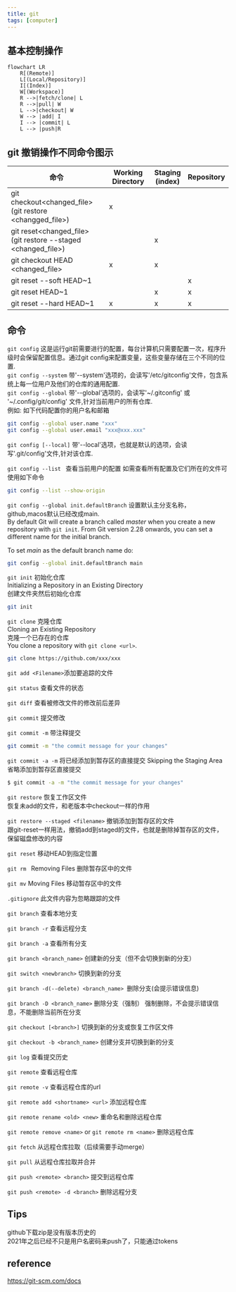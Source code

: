 ```yaml
---
title: git
tags: [computer]
---
```


## 基本控制操作
```mermaid
flowchart LR
    R[(Remote)]
    L[(Local/Repository)]
    I[(Index)]
    W[(Workspace)]
    R -->|fetch/clone| L
    R -->|pull| W
    L -->|checkout| W
    W --> |add| I
    I --> |commit| L
    L --> |push|R
```

## git 撤销操作不同命令图示
|命令|Working Directory|Staging<br>(index)|Repository|
|---|---|---|---|
|git checkout<changed_file><br>(git restore <changged_file>) |x||
|git reset<changed_file><br>(git restore --staged <changed_file>) ||x|
|git checkout HEAD <changed_file>|x|x||
|git reset --soft HEAD~1|||x|
|git reset HEAD~1||x|x|
|git reset --hard HEAD~1|x|x|x|

## 命令
 `git config`
这是运行git前需要进行的配置，每台计算机只需要配置一次，程序升级时会保留配置信息。通过git config来配置变量，这些变量存储在三个不同的位置.  
`git config --system`
带'--system'选项的，会读写'/etc/gitconfig'文件，包含系统上每一位用户及他们的仓库的通用配置.  
`git config --global`
带'--global'选项的，会读写'~/.gitconfig' 或 '~/.config/git/config' 文件,针对当前用户的所有仓库.  
例如: 如下代码配置你的用户名和邮箱  
```sh
git config --global user.name "xxx"
git config --global user.email "xxx@xxx.xxx"
```
`git config [--local]`
带'--local'选项，也就是默认的选项，会读写'.git/config'文件,针对该仓库.

`git config --list ` 
查看当前用户的配置
如需查看所有配置及它们所在的文件可使用如下命令
```sh
git config --list --show-origin
```

`git config --global init.defaultBranch`
设置默认主分支名称，github,macos默认已经改成main.  
By default Git will create a branch called _master_ when you create a new repository with `git init`. From Git version 2.28 onwards, you can set a different name for the initial branch.

To set _main_ as the default branch name do:
```sh
git config --global init.defaultBranch main
```


`git init` 初始化仓库  
Initializing a Repository in an Existing Directory  
创建文件夹然后初始化仓库  
```sh
git init
```

`git clone` 克隆仓库  
Cloning an Existing Repository  
克隆一个已存在的仓库  
You clone a repository with `git clone <url>`. 
```sh
git clone https://github.com/xxx/xxx
```

`git add <Filename>`添加要追踪的文件

`git status` 查看文件的状态

`git diff` 查看被修改文件的修改前后差异

`git commit` 提交修改

`git commit -m` 带注释提交
```sh
git commit -m "the commit message for your changes"
```

`git commit -a -m` 将已经添加到暂存区的直接提交
Skipping the Staging Area 省略添加到暂存区直接提交  
```sh
$ git commit -a -m "the commit message for your changes"
```

`git restore` 恢复工作区文件  
恢复未add的文件，和老版本中checkout一样的作用

`git restore --staged <filename>` 撤销添加到暂存区的文件  
跟git-reset一样用法，撤销add到staged的文件，也就是删除掉暂存区的文件，保留磁盘修改的内容

`git reset` 移动HEAD到指定位置

`git rm ` Removing Files 删除暂存区中的文件

`git mv` Moving Files 移动暂存区中的文件

`.gitignore` 此文件内容为忽略跟踪的文件

`git branch` 查看本地分支

`git branch -r` 查看远程分支

`git branch -a` 查看所有分支

`git branch <branch_name>` 创建新的分支（但不会切换到新的分支）

`git switch <newbranch>` 切换到新的分支

`git branch -d(--delete) <branch_name> `删除分支(会提示错误信息)

`git branch -D <branch_name>` 删除分支（强制） 
强制删除，不会提示错误信息，不能删除当前所在分支

`git checkout [<branch>]` 切换到新的分支或恢复工作区文件

`git checkout -b <branch_name>` 创建分支并切换到新的分支

`git log` 查看提交历史

`git remote` 查看远程仓库

`git remote -v` 查看远程仓库的url

`git remote add <shortname> <url>` 添加远程仓库

`git remote rename <old> <new>` 重命名和删除远程仓库

`git remote remove <name>` or `git remote rm <name>` 删除远程仓库

`git fetch` 从远程仓库拉取（后续需要手动merge）

`git pull` 从远程仓库拉取并合并

`git push <remote> <branch>` 提交到远程仓库

`git push <remote> -d <branch>` 删除远程分支






## Tips
github下载zip是没有版本历史的  
2021年之后已经不只是用户名密码来push了，只能通过tokens


## reference
https://git-scm.com/docs
